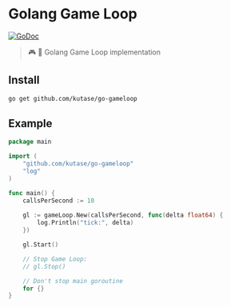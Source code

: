 # Golang Game Loop

[![GoDoc](https://godoc.org/github.com/kutase/go-gameloop?status.svg)](https://godoc.org/github.com/kutase/go-gameloop)

> :video_game: :arrows_counterclockwise: Golang Game Loop implementation

## Install

```bash
go get github.com/kutase/go-gameloop
```
## Example

```go
package main

import (
	"github.com/kutase/go-gameloop"
	"log"
)

func main() {
	callsPerSecond := 10
	
	gl := gameLoop.New(callsPerSecond, func(delta float64) {
		log.Println("tick:", delta)
	})

	gl.Start()

	// Stop Game Loop:
	// gl.Stop()

	// Don't stop main goroutine
	for {}
}
```
